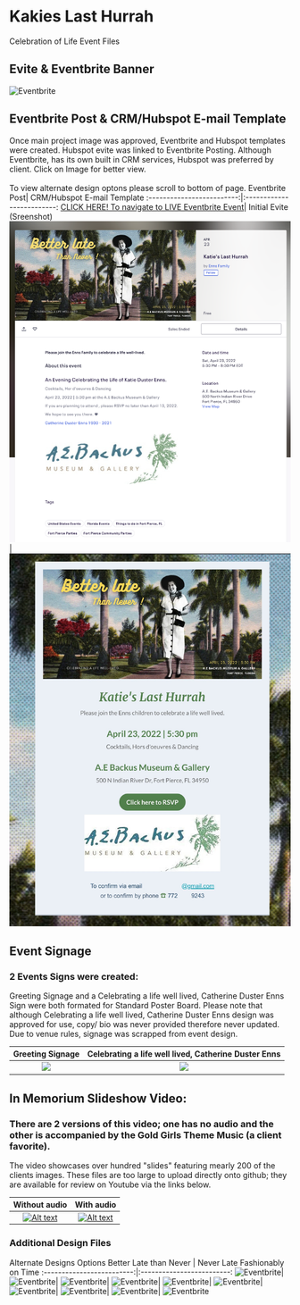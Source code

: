 # Kakies Last Hurrah
Celebration of Life Event Files
## Evite &  Eventbrite Banner
![Eventbrite](https://github.com/f-marquez/Kakies_last_hurrah/blob/main/EventBanner/9.png)
## Eventbrite Post & CRM/Hubspot E-mail Template
Once main project image was approved, Eventbrite and Hubspot templates were created. Hubspot evite was linked to Eventbrite Posting.
Although Eventbrite, has its own built in CRM services, Hubspot was preferred by client. Click on Image for better view. 
<br>
<br>
To view alternate design optons please scroll to bottom of page.
Eventbrite Post| CRM/Hubspot E-mail Template
:-------------------------:|:-------------------------:
[CLICK HERE! To navigate to LIVE Eventbrite Event](https://www.eventbrite.com/e/katies-last-hurrah-tickets-311857563367)| Initial Evite (Sreenshot)
![Eventbrite](https://github.com/f-marquez/Kakies_last_hurrah/blob/main/Screen%20Shot%202022-04-23%20at%2012.20.03%20AM.png)| ![Hubspot](https://github.com/f-marquez/Kakies_last_hurrah/blob/main/HUBSPOT%20SS.jpeg)


## Event Signage
### 2 Events Signs were created:
Greeting Signage and a Celebrating a life well lived, Catherine Duster Enns Sign were both formated for Standard Poster Board.
Please note that although Celebrating a life well lived, Catherine Duster Enns design was approved for use, copy/ bio  was never provided therefore never updated. Due to venue rules, signage was scrapped from event design.

Greeting Signage| Celebrating a life well lived, Catherine Duster Enns
:-------------------------:|:-------------------------:
![](https://github.com/f-marquez/Kakies_last_hurrah/blob/main/Better%20late%20Than%20Never%20!/3.png)  |  ![](https://github.com/f-marquez/Kakies_last_hurrah/blob/main/Better%20late%20Than%20Never%20!/4.png)


## In Memorium Slideshow Video: 
### There are 2 versions of this video; one has no audio and the other is accompanied by the Gold Girls Theme Music (a client favorite).
 The video showcases over hundred "slides" featuring mearly 200 of the clients images. These files are too large to upload directly onto github; they are available for review on Youtube via the links below.
 
 Without audio             | With audio
:-------------------------:|:-------------------------:
[![Alt text](https://img.youtube.com/vi/eQSYu4JPQUE/0.jpg)](https://www.youtube.com/watch?v=eQSYu4JPQUE)  | [![Alt text](https://img.youtube.com/vi/eQSYu4JPQUE/0.jpg)](https://www.youtube.com/watch?v=eQSYu4JPQUE) 


### Additional Design Files
Alternate Designs Options
 Better Late than Never |  Never Late Fashionably on Time
 :-------------------------:|:-------------------------:
 ![Eventbrite](https://github.com/f-marquez/Kakies_last_hurrah/blob/main/EventBanner/2.png)|![Eventbrite](https://github.com/f-marquez/Kakies_last_hurrah/blob/main/EventBanner/3.png)|
 ![Eventbrite](https://github.com/f-marquez/Kakies_last_hurrah/blob/main/EventBanner/5.png)| ![Eventbrite](https://github.com/f-marquez/Kakies_last_hurrah/blob/main/EventBanner/4.png)|
 ![Eventbrite](https://github.com/f-marquez/Kakies_last_hurrah/blob/main/EventBanner/10.png)| ![Eventbrite](https://github.com/f-marquez/Kakies_last_hurrah/blob/main/EventBanner/7.png)|
 ![Eventbrite](https://github.com/f-marquez/Kakies_last_hurrah/blob/main/EventBanner/11.png)| ![Eventbrite](https://github.com/f-marquez/Kakies_last_hurrah/blob/main/EventBanner/6.png)|
![Eventbrite](https://github.com/f-marquez/Kakies_last_hurrah/blob/main/EventBanner/12.png)| ![Eventbrite](https://github.com/f-marquez/Kakies_last_hurrah/blob/main/EventBanner/8.png)
 
